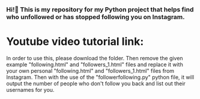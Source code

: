 ### Hi!👋 This is my repository for my Python project that helps find who unfollowed or has stopped following you on Instagram.
<h1>Youtube video tutorial link: </h1>

In order to use this, please download the folder. Then remove the given example "following.html" and "followers_1.html" files and replace it with your own personal "following.html" and "followers_1.html" files from Instagram. Then with the use of the "followerfollowing.py" python file, it will output the number of people who don't follow you back and list out their usernames for you.
